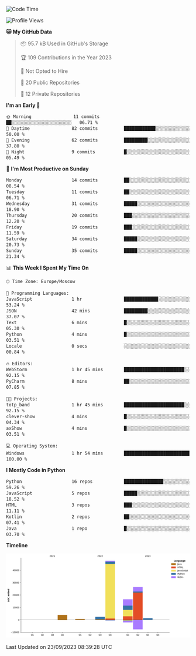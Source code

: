 <!--START_SECTION:waka-->
![Code Time](http://img.shields.io/badge/Code%20Time-126%20hrs%2056%20mins-blue)

![Profile Views](http://img.shields.io/badge/Profile%20Views-0-blue)

**🐱 My GitHub Data** 

> 📦 95.7 kB Used in GitHub's Storage 
 > 
> 🏆 109 Contributions in the Year 2023
 > 
> 🚫 Not Opted to Hire
 > 
> 📜 20 Public Repositories 
 > 
> 🔑 12 Private Repositories 
 > 
**I'm an Early 🐤** 

```text
🌞 Morning                11 commits          ██░░░░░░░░░░░░░░░░░░░░░░░   06.71 % 
🌆 Daytime                82 commits          ████████████░░░░░░░░░░░░░   50.00 % 
🌃 Evening                62 commits          █████████░░░░░░░░░░░░░░░░   37.80 % 
🌙 Night                  9 commits           █░░░░░░░░░░░░░░░░░░░░░░░░   05.49 % 
```
📅 **I'm Most Productive on Sunday** 

```text
Monday                   14 commits          ██░░░░░░░░░░░░░░░░░░░░░░░   08.54 % 
Tuesday                  11 commits          ██░░░░░░░░░░░░░░░░░░░░░░░   06.71 % 
Wednesday                31 commits          █████░░░░░░░░░░░░░░░░░░░░   18.90 % 
Thursday                 20 commits          ███░░░░░░░░░░░░░░░░░░░░░░   12.20 % 
Friday                   19 commits          ███░░░░░░░░░░░░░░░░░░░░░░   11.59 % 
Saturday                 34 commits          █████░░░░░░░░░░░░░░░░░░░░   20.73 % 
Sunday                   35 commits          █████░░░░░░░░░░░░░░░░░░░░   21.34 % 
```


📊 **This Week I Spent My Time On** 

```text
🕑︎ Time Zone: Europe/Moscow

💬 Programming Languages: 
JavaScript               1 hr                █████████████░░░░░░░░░░░░   53.24 % 
JSON                     42 mins             █████████░░░░░░░░░░░░░░░░   37.07 % 
Text                     6 mins              █░░░░░░░░░░░░░░░░░░░░░░░░   05.30 % 
Python                   4 mins              █░░░░░░░░░░░░░░░░░░░░░░░░   03.51 % 
Locale                   0 secs              ░░░░░░░░░░░░░░░░░░░░░░░░░   00.84 % 

🔥 Editors: 
WebStorm                 1 hr 45 mins        ███████████████████████░░   92.15 % 
PyCharm                  8 mins              ██░░░░░░░░░░░░░░░░░░░░░░░   07.85 % 

🐱‍💻 Projects: 
totp_band                1 hr 45 mins        ███████████████████████░░   92.15 % 
clever-show              4 mins              █░░░░░░░░░░░░░░░░░░░░░░░░   04.34 % 
axShow                   4 mins              █░░░░░░░░░░░░░░░░░░░░░░░░   03.51 % 

💻 Operating System: 
Windows                  1 hr 54 mins        █████████████████████████   100.00 % 
```

**I Mostly Code in Python** 

```text
Python                   16 repos            ███████████████░░░░░░░░░░   59.26 % 
JavaScript               5 repos             █████░░░░░░░░░░░░░░░░░░░░   18.52 % 
HTML                     3 repos             ███░░░░░░░░░░░░░░░░░░░░░░   11.11 % 
Kotlin                   2 repos             ██░░░░░░░░░░░░░░░░░░░░░░░   07.41 % 
Java                     1 repo              █░░░░░░░░░░░░░░░░░░░░░░░░   03.70 % 
```



**Timeline**

![Lines of Code chart](https://raw.githubusercontent.com/Adlemex/Adlemex/main/assets/bar_graph.png)


 Last Updated on 23/09/2023 08:39:28 UTC
<!--END_SECTION:waka-->

